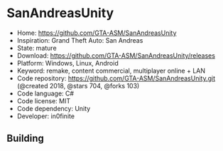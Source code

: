 # SanAndreasUnity

- Home: https://github.com/GTA-ASM/SanAndreasUnity
- Inspiration: Grand Theft Auto: San Andreas
- State: mature
- Download: https://github.com/GTA-ASM/SanAndreasUnity/releases
- Platform: Windows, Linux, Android
- Keyword: remake, content commercial, multiplayer online + LAN
- Code repository: https://github.com/GTA-ASM/SanAndreasUnity.git (@created 2018, @stars 704, @forks 103)
- Code language: C#
- Code license: MIT
- Code dependency: Unity
- Developer: in0finite

## Building
